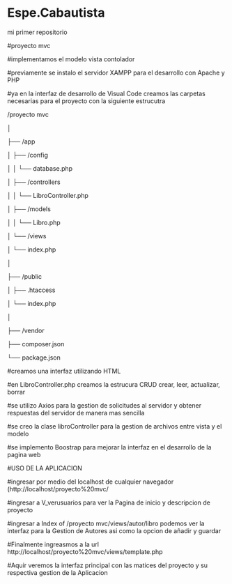 # Espe.Cabautista

mi primer repositorio

#proyecto mvc

#implementamos el modelo vista contolador

#previamente se instalo el servidor XAMPP para el desarrollo con Apache y PHP

#ya en la interfaz de desarrollo de Visual Code creamos las carpetas necesarias para el proyecto con la siguiente estrucutra

/proyecto mvc

│

├── /app

│   ├── /config

│   │   └── database.php

│   ├── /controllers

│   │   └── LibroController.php

│   ├── /models

│   │   └── Libro.php

│   └── /views

│       └── index.php

│

├── /public

│   ├── .htaccess

│   └── index.php

│

├── /vendor

├── composer.json

└── package.json

#creamos una interfaz utilizando HTML

#en LibroController.php creamos la estrucura CRUD crear, leer, actualizar, borrar

#se utilizo Axios para la gestion de solicitudes al servidor y obtener respuestas del servidor de manera mas sencilla

#se creo la clase libroController para la gestion de archivos entre vista y el modelo

#se implemento Boostrap para mejorar la interfaz en el desarrollo de la pagina web


#USO DE LA APLICACION

#ingresar por medio del localhost de cualquier navegador (http://localhost/proyecto%20mvc/  

#ingresar a V_verusuarios para ver la Pagina de inicio y descripcion de proyecto

#ingresar a Index of /proyecto mvc/views/autor/libro podemos ver la interfaz para la Gestion de Autores asi como la opcion de añadir y guardar

#Finalmente ingreasmos a la url http://localhost/proyecto%20mvc/views/template.php

#Aquir veremos la interfaz principal con las matices del proyecto y su respectiva gestion de la Aplicacion
